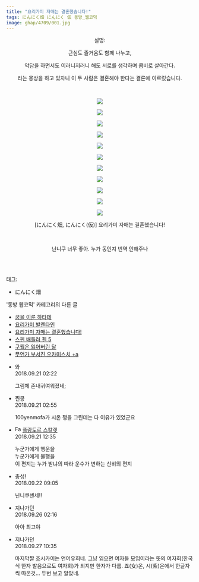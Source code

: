 ```yaml
---
title: "요리가미 자매는 결혼했습니다!"
tags: にんにく畑 にんにく 仮 동방_웹코믹
image: ghap/4709/001.jpg
---
```

<div class="article">
<p style="text-align: center;">설명:</p>
<p style="text-align: center;">근심도 즐거움도 함께 나누고,</p>
<p style="text-align: center;">악담을 하면서도 이러니저러니 해도 서로를 생각하며 콤비로 살아간다.</p>
<p style="text-align: center;">라는 몽상을 하고 있자니 이 두 사람은 결혼해야 한다는 결론에 이르렀습니다.</p>
<p style="text-align: center;"><br/></p>
<p style="text-align: center; clear: none; float: none;"><img src="{{ site.nasurl }}/ghap/4709/001.jpg"/></p>
<p style="text-align: center; clear: none; float: none;"><img src="{{ site.nasurl }}/ghap/4709/002.jpg"/></p>
<p style="text-align: center; clear: none; float: none;"><img src="{{ site.nasurl }}/ghap/4709/003.jpg"/></p>
<p style="text-align: center; clear: none; float: none;"><img src="{{ site.nasurl }}/ghap/4709/004.jpg"/></p>
<p style="text-align: center; clear: none; float: none;"><img src="{{ site.nasurl }}/ghap/4709/005.jpg"/></p>
<p style="text-align: center; clear: none; float: none;"><img src="{{ site.nasurl }}/ghap/4709/006.jpg"/></p>
<p style="text-align: center; clear: none; float: none;"><img src="{{ site.nasurl }}/ghap/4709/007.jpg"/></p>
<p style="text-align: center; clear: none; float: none;"><img src="{{ site.nasurl }}/ghap/4709/008.jpg"/></p>
<p style="text-align: center; clear: none; float: none;"><img src="{{ site.nasurl }}/ghap/4709/009.jpg"/></p>
<p style="text-align: center; clear: none; float: none;"><img src="{{ site.nasurl }}/ghap/4709/010.jpg"/></p>
<p style="text-align: center; clear: none; float: none;"><img src="{{ site.nasurl }}/ghap/4709/011.jpg"/></p>
<p style="text-align: center; clear: none; float: none;">[にんにく畑, にんにく(仮)] 요리가미 자매는 결혼했습니다!</p>
<p style="text-align: center; clear: none; float: none;"><br/></p>
<p style="text-align: center; clear: none; float: none;">닌니쿠 너무 좋아. 누가 동인지 번역 안해주나<br/><br/></p>
<p style="text-align: center;"><br/></p>
</div><div class="tagTrail">
<p>태그: </p>
<ul>
<li>にんにく畑</li>
</ul>
</div><div class="another">
<p>'동방 웹코믹' 카테고리의 다른 글</p>
<ul>
<li><a href="/2018-09-25-ghap_4719">꿈을 이룬 하타테</a></li>
<li><a href="/2018-09-21-ghap_4710">요리가미 발렌타인</a></li>
<li><a href="/2018-09-21-ghap_4709">요리가미 자매는 결혼했습니다!</a></li>
<li><a href="/2018-09-20-ghap_4706">스핀 배틀러 첸 5</a></li>
<li><a href="/2018-09-18-ghap_4703">구월은 잃어버린 달</a></li>
<li><a href="/2018-09-11-ghap_4695">무언가 부서진 오카미스치 +a</a></li>
</ul>
</div><div class="cb_module cb_fluid">
<div class="cb_wrt cb_profile">
<div class="comment">
<ul>
<li class="cb_thumb_off" id="comment15337211">
<div class="cb_comment_area">
<div class="cb_info_area">
<div class="cb_section">
<span class="cb_nick_name">와</span>
</div>
<div class="cb_section">
<span class="cb_date">2018.09.21 02:22 </span>
</div>
</div>
<div class="cb_dsc_comment">
<p class="cb_dsc">
											그림체 존내귀여워졌네;
										</p>
</div>
</div></li>
<li class="cb_thumb_off" id="comment15337221">
<div class="cb_comment_area">
<div class="cb_info_area">
<div class="cb_section">
<span class="cb_nick_name">찐콩</span>
</div>
<div class="cb_section">
<span class="cb_date">2018.09.21 02:55 </span>
</div>
</div>
<div class="cb_dsc_comment">
<p class="cb_dsc">
											100yenmofa가 시온 쩡을 그린데는 다 이유가 있었군요
										</p>
</div>
</div></li>
<li class="cb_thumb_off" id="comment15337460">
<div class="cb_comment_area">
<div class="cb_info_area">
<div class="cb_section">
<span class="cb_nick_name"><img alt="Favicon of http://qksxodid12.tistory.com" height="16" onerror="this.onerror=null;this.parentNode.removeChild(this)" src="http://qksxodid12.tistory.com/favicon.ico" width="16"/> <a href="http://qksxodid12.tistory.com" onclick="return openLinkInNewWindow(this)">플랑도르 스칼렛</a></span>
</div>
<div class="cb_section">
<span class="cb_date">2018.09.21 12:35 </span>
</div>
</div>
<div class="cb_dsc_comment">
<p class="cb_dsc">
											누군가에게 행운을<br/>
누군가에게 불행을<br/>
이 편지는 누가 받냐의 따라 운수가 변하는 신비의 편지
										</p>
</div>
</div></li>
<li class="cb_thumb_off" id="comment15337893">
<div class="cb_comment_area">
<div class="cb_info_area">
<div class="cb_section">
<span class="cb_nick_name">충성!</span>
</div>
<div class="cb_section">
<span class="cb_date">2018.09.22 09:05 </span>
</div>
</div>
<div class="cb_dsc_comment">
<p class="cb_dsc">
											닌니쿠센세!!
										</p>
</div>
</div></li>
<li class="cb_thumb_off" id="comment15339755">
<div class="cb_comment_area">
<div class="cb_info_area">
<div class="cb_section">
<span class="cb_nick_name">지나가던</span>
</div>
<div class="cb_section">
<span class="cb_date">2018.09.26 02:16 </span>
</div>
</div>
<div class="cb_dsc_comment">
<p class="cb_dsc">
											아아 최고야
										</p>
</div>
</div></li>
<li class="cb_thumb_off" id="comment15340486">
<div class="cb_comment_area">
<div class="cb_info_area">
<div class="cb_section">
<span class="cb_nick_name">지나가던</span>
</div>
<div class="cb_section">
<span class="cb_date">2018.09.27 10:35 </span>
</div>
</div>
<div class="cb_dsc_comment">
<p class="cb_dsc">
											마지막짤 죠시카이는 언어유희네. 그냥 읽으면 여자들 모임이라는 뜻의 여자회(한국식 한자 발음으로도 여자회)가 되지만 한자가 다름. 죠(女)온, 시(紫)온에서 한글자씩 따온것... 두번 보고 알았네.
										</p>
</div>
</div></li>
</ul>
</div>
</div><!-- commentList close -->
</div>